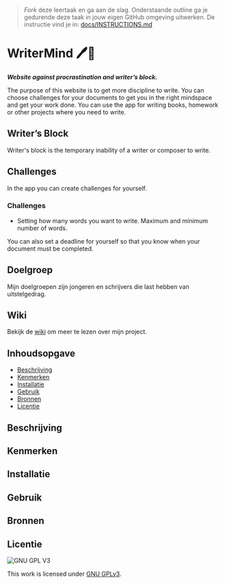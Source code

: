 > _Fork_ deze leertaak en ga aan de slag. 
Onderstaande outline ga je gedurende deze taak in jouw eigen GitHub omgeving uitwerken. 
De instructie vind je in: [docs/INSTRUCTIONS.md](docs/INSTRUCTIONS.md)

# WriterMind 🖊️🧠
***Website against procrastination and writer’s block.***

The purpose of this website is to get more discipline to write. You can choose challenges for your documents to get you in the right mindspace and get your work done. You can use the app for writing books, homework or other projects where you need to write.

## Writer’s Block

Writer's block is the temporary inability of a writer or composer to write. 

## Challenges

In the app you can create challenges for yourself. 
### Challenges
* Setting how many words you want to write. Maximum and minimum number of words.

You can also set a deadline for yourself so that you know when your document must be completed.

## Doelgroep
Mijn doelgroepen zijn jongeren en schrijvers die last hebben van uitstelgedrag.

## Wiki
Bekijk de [wiki](https://github.com/DphnZwp/WriterMind/wiki) om meer te lezen over mijn project.

## Inhoudsopgave

  * [Beschrijving](#beschrijving)
  * [Kenmerken](#kenmerken)
  * [Installatie](#installatie)
  * [Gebruik](#gebruik)
  * [Bronnen](#bronnen)
  * [Licentie](#licentie)

## Beschrijving
<!-- In de Beschrijving staat hoe je project er uit ziet, hoe het werkt en wat je er mee kan. -->
<!-- Voeg een mooie poster visual toe 📸 -->
<!-- Voeg een link toe naar Github Pages 🌐-->

## Kenmerken
<!-- Bij Kenmerken staat welke technieken zijn gebruikt en hoe. Wat is de HTML structuur? Wat zijn de belangrijkste dingen in CSS? Wat is er met Javascript gedaan en hoe? Misschien heb je een framwork of library gebruikt? -->

## Installatie

## Gebruik

## Bronnen

## Licentie

![GNU GPL V3](https://www.gnu.org/graphics/gplv3-127x51.png)

This work is licensed under [GNU GPLv3](./LICENSE).
